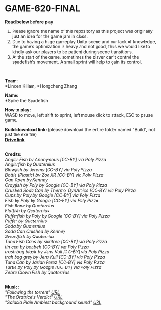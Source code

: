 # GAME-620-FINAL 

**Read below before play**
1. Please ignore the name of this repository as this project was originally just an idea for the game jam in class. <br>
2. Due to having a huge gameplay Unity scene and our lack of knowledge, the game's optimization is heavy and not good, thus we would like to kindly ask our players to be patient during scene transitions. <br>
3. At the start of the game, sometimes the player can't control the spadefish's movement. A small sprint will help to gain its control. <br>
<br>

**Team:** <br>
*Linden Killam, 
*Hongcheng Zhang
<br>

**Name:** <br>
*Spike the Spadefish
<br>

**How to play:** <br>
WASD to move, left shift to sprint, left mouse click to attack, ESC to pause game. 
<br>

**Build download link:** (please download the entire folder named "Build", not just the exe file) <br>
[**Drive link**](https://drive.google.com/drive/folders/1dSwEr0GTIrVVaHBqDInLhcjvoZg-xzcV?usp=sharing) <br>
<br>

**Credits:** <br>
_Angler Fish by Anonymous [CC-BY] via Poly Pizza_<br>
_Anglerfish by Quaternius_<br>
_Blowfish by Jeremy [CC-BY] via Poly Pizza_<br>
_Bottle (Plastic) by Zoe XR [CC-BY] via Poly Pizza_<br>
_Can Open by Kenney_<br>
_Crayfish by Poly by Google [CC-BY] via Poly Pizza_<br>
_Crushed Soda Can by Thermo_DynAmics [CC-BY] via Poly Pizza_<br>
_Cups by Poly by Google [CC-BY] via Poly Pizza_<br>
_Fish by Poly by Google [CC-BY] via Poly Pizza_<br>
_Fish Bone by Quaternius_<br>
_Flatfish by Quaternius_<br>
_Pufferfish by Poly by Google [CC-BY] via Poly Pizza_<br>
_Puffer by Quaternius_<br>
_Soda by Quaternius_<br>
_Soda Can Crushed by Kenney_<br>
_Swordfish by Quaternius_<br>
_Tuna Fish Cans by sirkitree [CC-BY] via Poly Pizza_<br>
_tin can by bobbeh [CC-BY] via Poly Pizza_<br>
_trash bag black by Jens Kull [CC-BY] via Poly Pizza_<br>
_trah bag grey by Jens Kull [CC-BY] via Poly Pizza_<br>
_Tuna Can by Jarlan Perez [CC-BY] via Poly Pizza_<br>
_Turtle by Poly by Google [CC-BY] via Poly Pizza_<br>
_Zebra Clown Fish by Quaternius_<br>
<br>

**Music:** <br>
_"Following the torrent" [URL](https://youtu.be/6eJuMFs7J00?list=PLwO9-zIqdr4nR6v8eoSCIHF2yxyLCHYxz)_<br>
_"The Oratrice's Verdict" [URL](https://youtu.be/qUkxoIu9nfo)_<br>
_"Salacia Plain Ambient background sound" [URL](https://youtu.be/gRD5GSRqyaA)_ <br>
